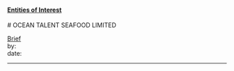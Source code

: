 #### [Entities of Interest](/list.html)
<link rel="stylesheet" type="text/css" href="../../assets/style.css">
# OCEAN TALENT SEAFOOD LIMITED

[comment]: <> (Add/Remove information below as you want)
[comment]: <> (Markdown cheatsheet: https://github.com/adam-p/markdown-here/wiki/Markdown-Cheatsheet)
[Brief](Brief.md)  
by:  
date:  

---
[comment]: <> (Add your content here)